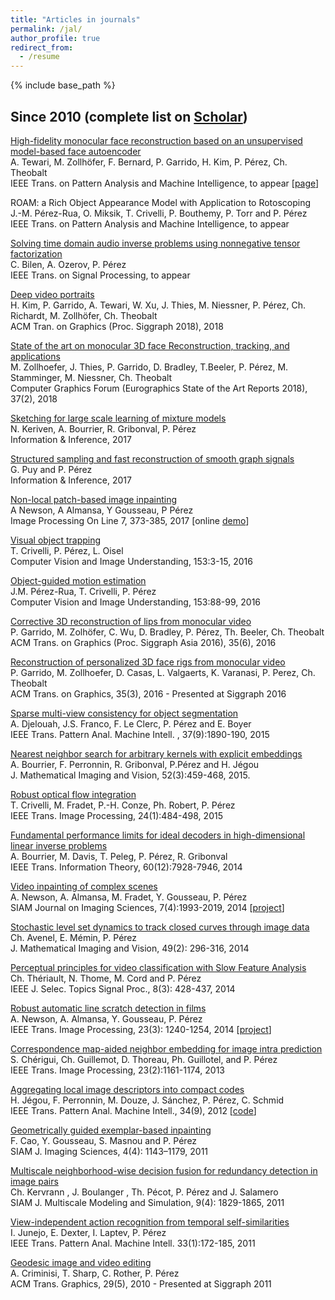 ```yaml
---
title: "Articles in journals"
permalink: /jal/
author_profile: true
redirect_from:
  - /resume
---
```


{% include base_path %}

## Since 2010 (complete list on [Scholar](https://scholar.google.fr/citations?user=8Cph5uQAAAAJ&hl=en))

[High-fidelity monocular face reconstruction based on an unsupervised model-based face autoencoder](http://gvv.mpi-inf.mpg.de/projects/TPAMI_Face/paper.pdf)  
A. Tewari, M. Zollhöfer, F. Bernard, P. Garrido, H. Kim, P. Pérez, Ch. Theobalt  
IEEE Trans. on Pattern Analysis and Machine Intelligence, to appear [[page](http://gvv.mpi-inf.mpg.de/projects/TPAMI_Face/)]  

ROAM: a Rich Object Appearance Model with Application to Rotoscoping  
J.-M. Pérez-Rua, O. Miksik, T. Crivelli, P. Bouthemy, P. Torr and P. Pérez  
IEEE Trans. on Pattern Analysis and Machine Intelligence, to appear

[Solving time domain audio inverse problems using nonnegative tensor factorization](https://hal.inria.fr/hal-01669825/document)  
C. Bilen, A. Ozerov, P. Pérez  
IEEE Trans. on Signal Processing, to appear

[Deep video portraits](https://web.stanford.edu/~zollhoef/papers/SG2018_DeepVideo/paper.pdf)  
H. Kim, P. Garrido, A. Tewari, W. Xu, J. Thies, M. Niessner, P. Pérez, Ch. Richardt, M. Zollhöfer, Ch. Theobalt  
ACM Tran. on Graphics (Proc. Siggraph 2018), 2018

[State of the art on monocular 3D face Reconstruction, tracking, and applications](https://web.stanford.edu/~zollhoef/papers/EG18_FaceSTAR/paper.pdf)  
M. Zollhoefer, J. Thies, P. Garrido, D. Bradley, T.Beeler, P. Pérez, M. Stamminger, M. Niessner, Ch. Theobalt  
Computer Graphics Forum (Eurographics State of the Art Reports 2018), 37(2), 2018       

[Sketching for large scale learning of mixture models](https://arxiv.org/abs/1606.02838)  
N. Keriven, A. Bourrier, R. Gribonval, P. Pérez  
Information & Inference, 2017

[Structured sampling and fast reconstruction of smooth graph signals](https://arxiv.org/abs/1705.02202)  
G. Puy and P. Pérez  
Information & Inference, 2017

[Non-local patch-based image inpainting](http://www.ipol.im/pub/art/2017/189/?utm_source=doi)  
A Newson, A Almansa, Y Gousseau, P Pérez  
Image Processing On Line 7, 373-385, 2017 [online [demo](http://ipolcore.ipol.im/demo/clientAppOld/demo.html?id=189)]

[Visual object trapping](http://www.sciencedirect.com/science/article/pii/S1077314216301059)  
T. Crivelli, P. Pérez, L. Oisel  
Computer Vision and Image Understanding, 153:3-15, 2016

[Object-guided motion estimation](http://www.sciencedirect.com/science/article/pii/S1077314216300546)  
J.M. Pérez-Rua, T. Crivelli, P. Pérez  
Computer Vision and Image Understanding, 153:88-99, 2016

[Corrective 3D reconstruction of lips from monocular video](http://gvv.mpi-inf.mpg.de/files/SA2016/MonLipReconstruction-Low.pdf)  
P. Garrido, M. Zolhöfer, C. Wu, D. Bradley, P. Pérez, Th. Beeler, Ch. Theobalt  
ACM Trans. on Graphics (Proc. Siggraph Asia 2016), 35(6), 2016

[Reconstruction of personalized 3D face rigs from monocular video](http://people.mpi-inf.mpg.de/~mzollhoef/Papers/SG2016_PF/paper.pdf)  
P. Garrido, M. Zollhoefer, D. Casas, L. Valgaerts, K. Varanasi, P. Perez, Ch. Theobalt  
ACM Trans. on Graphics, 35(3), 2016 - Presented at Siggraph 2016

[Sparse multi-view consistency for object segmentation](http://ieeexplore.ieee.org/xpl/articleDetails.jsp?arnumber=6996026)  
A. Djelouah, J.S. Franco, F. Le Clerc, P. Pérez and E. Boyer  
IEEE Trans. Pattern Anal. Machine Intell. , 37(9):1890-190, 2015

[Nearest neighbor search for arbitrary kernels with explicit embeddings](http://hal.inria.fr/hal-00722635/en)  
A. Bourrier, F. Perronnin, R. Gribonval, P.Pérez and H. Jégou  
J. Mathematical Imaging and Vision, 52(3):459-468, 2015.

[Robust optical flow integration](http://ieeexplore.ieee.org/xpl/articleDetails.jsp?tp=&arnumber=6850051&queryText%3DRobust+optical+flow+integration)  
T. Crivelli, M. Fradet, P.-H. Conze, Ph. Robert, P. Pérez  
IEEE Trans. Image Processing, 24(1):484-498, 2015

[Fundamental performance limits for ideal decoders in high-dimensional linear inverse problems](http://arxiv.org/abs/1311.6239)  
A. Bourrier, M. Davis, T. Peleg, P. Pérez, R. Gribonval  
IEEE Trans. Information Theory, 60(12):7928-7946, 2014

[Video inpainting of complex scenes](http://perso.telecom-paristech.fr/~gousseau/video_inpainting/Video_inpainting_complex_scenes.pdf)  
A. Newson, A. Almansa, M. Fradet, Y. Gousseau, P. Pérez  
SIAM Journal on Imaging Sciences, 7(4):1993-2019, 2014 [[project](http://perso.telecom-paristech.fr/~gousseau/video_inpainting/)]

[Stochastic level set dynamics to track closed curves through image data](http://hal.upmc.fr/docs/00/85/44/20/PDF/JMIV-Avenel-revised-3.pdf)  
Ch. Avenel, E. Mémin, P. Pérez  
J. Mathematical Imaging and Vision, 49(2): 296-316, 2014

[Perceptual principles for video classification with Slow Feature Analysis](http://webia.lip6.fr/~thomen/papers/Theriault-STSP-2014.pdf)  
Ch. Thériault, N. Thome, M. Cord and P. Pérez  
IEEE J. Selec. Topics Signal Proc., 8(3): 428-437, 2014

[Robust automatic line scratch detection in films](http://hal.archives-ouvertes.fr/docs/00/92/70/07/PDF/Scratch_detection_journal_revised.pdf)  
A. Newson, A. Almansa, Y. Gousseau, P. Pérez  
IEEE Trans. Image Processing, 23(3): 1240-1254, 2014 [[project](https://perso.telecom-paristech.fr/gousseau/scratch_detection/)]

[Correspondence map-aided neighbor embedding for image intra prediction](http://ieeexplore.ieee.org/xpl/articleDetails.jsp?arnumber=6355678)  
S. Chérigui, Ch. Guillemot, D. Thoreau, Ph. Guillotel, and P. Pérez  
IEEE Trans. Image Processing, 23(2):1161-1174, 2013

[Aggregating local image descriptors into compact codes](http://hal.inria.fr/docs/00/63/30/13/PDF/jegou_aggregate.pdf)  
H. Jégou, F. Perronnin, M. Douze, J. Sánchez, P. Pérez, C. Schmid  
IEEE Trans. Pattern Anal. Machine Intell., 34(9), 2012 [[code](http://lear.inrialpes.fr/src/inria_fisher/)]

[Geometrically guided exemplar-based inpainting](http://perso.telecom-paristech.fr/~gousseau/inpaintingSIAM.pdf)  
F. Cao, Y. Gousseau, S. Masnou and P. Pérez  
SIAM J. Imaging Sciences, 4(4): 1143–1179, 2011

[Multiscale neighborhood-wise decision fusion for redundancy detection in image pairs](http://hal.inria.fr/docs/00/77/18/95/PDF/SIAM_MMS_2012.pdf)  
Ch. Kervrann , J. Boulanger , Th. Pécot, P. Pérez and J. Salamero  
SIAM J. Multiscale Modeling and Simulation, 9(4): 1829-1865, 2011

[View-independent action recognition from temporal self-similarities](http://www.irisa.fr/vista/Papers/2010_pami_junejo.pdf)  
I. Junejo, E. Dexter, I. Laptev, P. Pérez  
IEEE Trans. Pattern Anal. Machine Intell. 33(1):172-185, 2011

[Geodesic image and video editing](http://research.microsoft.com/apps/pubs/default.aspx?id=81528)  
A. Criminisi, T. Sharp, C. Rother, P. Pérez  
ACM Trans. Graphics, 29(5), 2010 - Presented at Siggraph 2011
